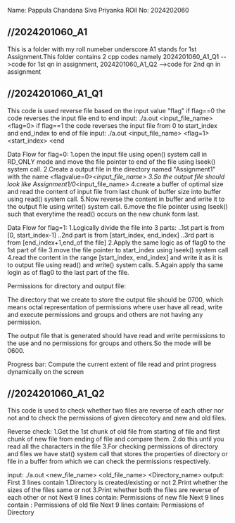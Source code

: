 Name: Pappula Chandana Siva Priyanka
ROll No: 2024202060

//2024201060_A1
--------------------------
This is a folder with my roll numeber underscore A1 stands for 1st Assignment.This folder contains 2 cpp codes namely 2024201060_A1_Q1 -->code for 1st qn in assignment, 2024201060_A1_Q2 -->code for 2nd qn in assignment

//2024201060_A1_Q1
--------------------------
This code is used reverse file based on the input value "flag"
if flag==0
    the code reverses the input file end to end
    input: ./a.out <input_file_name> <flag=0>
if flag==1
    the code reverses the input file from 0 to start_index and end_index to end of file
    input: ./a.out <input_file_name> <flag=1> <start_index> <end<index>

Data Flow for flag=0:
1.open the input file using open() system call in RD_ONLY mode and move the file pointer to end of the file using lseek() system call.
2.Create a output file in the directory named "Assignment1" with the name <flagvalue=0>_<input_file_name>
3.So the output file should look like Assignment1/0_<input_file_name>
4.create a buffer of optimal size and read the content of input file from last chunk of buffer size into buffer using read() system call.
5.Now reverse the content in buffer and write it to the output file using write() system call.
6.move the file pointer using lseek() such that everytime the read() occurs on the new chunk form last.

Data Flow for flag=1:
1.Logically divide the file into 3 parts:
    ..1st part is from [0, start_index-1]
    ..2nd part is from [start_index, end_index]
    ..3rd part is from [end_index+1,end_of the file]
2.Apply the same logic as of flag0 to the 1st part of file
3.move the file pointer to start_index using lseek() system call
4.read the content in the range [start_index, end_index] and write it as it is to output file using 
read() and write() system calls.
5.Again apply tha same login as of flag0 to the last part of the file.

Permissions for directory and output file:

The directory that we create to store the output file should be 0700, which means octal representation of permissions where user have all read, write and execute permissions and groups and others are not having any permission.

The output file that is generated should have read and write permissions to the use and no permissions for groups and others.So the mode will be 0600.

Progress bar:
Compute the current extent of file read and print progress dynamically on the screen


//2024201060_A1_Q2
--------------------------
This code is used to check whether two files are reverse of each other nor not and to check the permissions of given direcotory and new and old files.

Reverse check:
1.Get the 1st chunk of old file from starting of file and first chunk of new file from ending of file and compare them.
2.do this until you read all the characters in the file
3.For checking permissions of directory and files we have stat() system call that stores the properties of directory or file in a buffer from which we can check the permissions respectively.

input: ./a.out <new_file_name> <old_file_name> <Directory_name>
output:
First 3 lines contain 
1.Directory is created/existing or not
2.Print whether the sizes of the files same or not
3.Print whether both the files are reverse of each other or not
Next 9 lines contain: Permissions of new file 
Next 9 lines contain : Permissions of old file
Next 9 lines contain: Permissions of Directory